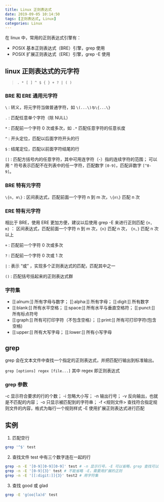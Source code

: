 ```yaml
---
title: Linux 正则表达式
date: 2019-09-05 10:14:50
tags: [正则表达式, Linux]
categories: Linux
---
```


在 linux 中，常用的正则表达式引擎有：
- POSIX 基本正则表达式（BRE）引擎，grep 使用
- POSIX 扩展正则表达式（ERE）引擎，grep -E 使用

<!--more-->

## linux 正则表达式的元字符
> ` . * [ ] ^ $ { } + ? | ( ) `

### BRE 和 ERE 通用元字符
`\` : 转义，将元字符当做普通字符，如 `\(...\)与\{...\}`

`.` : 匹配任意单个字符（除 NULL）

`*` : 匹配前一个字符 0 次或多次，如 `.*` 匹配任意字符的任意长度
 
`^` : 开头定位，匹配以后面字符开头的行

`$` : 结尾定位，匹配以前面字符结尾的行

`[]` : 匹配方括号内的任意字符，其中可用连字符（-）指的连续字符的范围； 可以用 `^` 符号表示匹配不在列表中的任一字符，匹配数字 `[0-9]`，匹配非数字 `[^0-9]`。

### BRE 特有元字符
`\{n, m\}` : 区间表达式，匹配前面一个字符 n 到 m 次，`\{n\}` 匹配 n 次

### ERE 特有元字符
相比于 BRE，使用 ERE 更加方便，建议以后使用 grep -E 来进行正则匹配
`{n, m}` ： 区间表达式，匹配前面一个字符 n 到 m 次，`{n}` 匹配 n 次， `{n,}` 匹配 n 次以上

`+` : 匹配前一个字符 0 次或多次

`?` : 匹配前一个字符 0 次或 1 次

`|` : 表示 “或” ，实现多个正则表达式的匹配，匹配其中之一

`()` : 匹配括号括起来的正则表达式群

### 字符集
- [[:alnum:]] 所有字母与数字； [[:alpha:]] 所有字母； [[:digit:]] 所有数字  
- [[:blank:]] 所有水平空格； [[:space:]] 所有水平与垂直空格符； [[:punct:]] 所有标点符号  
- [[:graph:]] 所有可打印字符（不包含空格）； [[:print:]] 所有可打印字符(包含空格)  
- [[:upper:]] 所有大写字母； [[:lower:]] 所有小写字母

## grep
grep 会在文本文件中查找一个指定的正则表达式，并把匹配行输出到标准输出。

`grep [options] regex [file...]` 其中 regex 即正则表达式

### grep 参数
-c 显示符合要求的行的个数； 
-i 忽略大小写；
-n 输出行号；
-v 反向输出，也就是不匹配的内容； 
-o 只显示被匹配到的字符串；
-f <规则文件> 查找符合指定规则文件的内容，格式为每行一个规则样式
-E 使用扩展正则表达式进行匹配

## 实例
1. 匹配空行
```sh
grep '^$' test
```

2. 查找文件 test 中有三个数字连在一起的行
```sh
grep -n -E '[0-9][0-9][0-9]' test # -n 显示行号，-E 可以省略，grep 查找可以省略 ''
grep -n -E '[0-9]{3}' test # 不能省略 -E，需要用扩展的正则
grep -n -E '[[:digit:]]{3}' test2 # 用字符集
```

3. 查找 good 或 glad
```sh
grep -E 'g(oo|la)d' test
```
